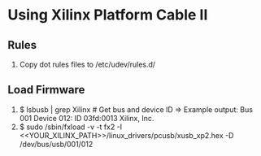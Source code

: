 # Using Xilinx Platform Cable II

## Rules

1. Copy dot rules files to /etc/udev/rules.d/

## Load Firmware

1. $ lsbusb | grep Xilinx # Get bus and device ID => Example output: Bus 001 Device 012: ID 03fd:0013 Xilinx, Inc.
2. $ sudo /sbin/fxload -v -t fx2 -I <<YOUR_XILINX_PATH>>/linux_drivers/pcusb/xusb_xp2.hex -D /dev/bus/usb/001/012
